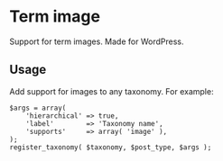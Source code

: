 Term image
==========

Support for term images. Made for WordPress.

## Usage

Add support for images to any taxonomy. For example:
	
	$args = array(
		'hierarchical' => true,
		'label'        => 'Taxonomy name',
		'supports'     => array( 'image' ),
	);
	register_taxonomy( $taxonomy, $post_type, $args );
